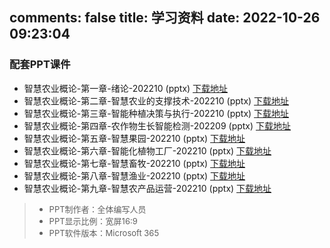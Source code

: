 comments: false
title: 学习资料
date: 2022-10-26 09:23:04
---

### 配套PPT课件
<script>
    function _zhagTrack(id) {
       window.LA?.track('download', {[id]: new Date().toLocaleString()});
       window._hmt?.push(['_trackEvent', 'download', 'click', id]);
    }
</script>
- 智慧农业概论-第一章-绪论-202210 (pptx)   <a onclick="_zhagTrack('chapter01')" href="https://wp-img.daozhao.com.cn/zhag/%E6%99%BA%E6%85%A7%E5%86%9C%E4%B8%9A%E6%A6%82%E8%AE%BA-%E7%AC%AC%E4%B8%80%E7%AB%A0-%E7%BB%AA%E8%AE%BA-202210.pptx">下载地址</a>
- 智慧农业概论-第二章-智慧农业的支撑技术-202210 (pptx)   <a onclick="_zhagTrack('chapter02')" href="https://wp-img.daozhao.com.cn/zhag/%E6%99%BA%E6%85%A7%E5%86%9C%E4%B8%9A%E6%A6%82%E8%AE%BA-%E7%AC%AC%E4%BA%8C%E7%AB%A0-%E6%99%BA%E6%85%A7%E5%86%9C%E4%B8%9A%E7%9A%84%E6%94%AF%E6%92%91%E6%8A%80%E6%9C%AF-202210.pptx">下载地址</a>
- 智慧农业概论-第三章-智能种植决策与执行-202210 (pptx)   <a onclick="_zhagTrack('chapter03')" href="https://wp-img.daozhao.com.cn/zhag/%E6%99%BA%E6%85%A7%E5%86%9C%E4%B8%9A%E6%A6%82%E8%AE%BA-%E7%AC%AC%E4%B8%89%E7%AB%A0-%E6%99%BA%E8%83%BD%E7%A7%8D%E6%A4%8D%E5%86%B3%E7%AD%96%E4%B8%8E%E6%89%A7%E8%A1%8C-202210.pptx">下载地址</a>
- 智慧农业概论-第四章-农作物生长智能检测-202209 (pptx)   <a onclick="_zhagTrack('chapter04')" href="https://wp-img.daozhao.com.cn/zhag/%E6%99%BA%E6%85%A7%E5%86%9C%E4%B8%9A%E6%A6%82%E8%AE%BA-%E7%AC%AC%E5%9B%9B%E7%AB%A0-%E5%86%9C%E4%BD%9C%E7%89%A9%E7%94%9F%E9%95%BF%E6%99%BA%E8%83%BD%E6%A3%80%E6%B5%8B-202209.pptx">下载地址</a>
- 智慧农业概论-第五章-智慧果园-202210 (pptx)   <a onclick="_zhagTrack('chapter05')" href="https://wp-img.daozhao.com.cn/zhag/%E6%99%BA%E6%85%A7%E5%86%9C%E4%B8%9A%E6%A6%82%E8%AE%BA-%E7%AC%AC%E4%BA%94%E7%AB%A0-%E6%99%BA%E6%85%A7%E6%9E%9C%E5%9B%AD-202210.pptx">下载地址</a>
- 智慧农业概论-第六章-智能化植物工厂-202210 (pptx)   <a onclick="_zhagTrack('chapter06')" href="https://wp-img.daozhao.com.cn/zhag/%E6%99%BA%E6%85%A7%E5%86%9C%E4%B8%9A%E6%A6%82%E8%AE%BA-%E7%AC%AC%E5%85%AD%E7%AB%A0-%E6%99%BA%E8%83%BD%E5%8C%96%E6%A4%8D%E7%89%A9%E5%B7%A5%E5%8E%82-202210.pptx">下载地址</a>
- 智慧农业概论-第七章-智慧畜牧-202210 (pptx)   <a onclick="_zhagTrack('chapter07')" href="https://wp-img.daozhao.com.cn/zhag/%E6%99%BA%E6%85%A7%E5%86%9C%E4%B8%9A%E6%A6%82%E8%AE%BA-%E7%AC%AC%E4%B8%83%E7%AB%A0-%E6%99%BA%E6%85%A7%E7%95%9C%E7%89%A7-202210.pptx">下载地址</a>
- 智慧农业概论-第八章-智慧渔业-202210 (pptx)   <a onclick="_zhagTrack('chapter08')" href="https://wp-img.daozhao.com.cn/zhag/%E6%99%BA%E6%85%A7%E5%86%9C%E4%B8%9A%E6%A6%82%E8%AE%BA-%E7%AC%AC%E5%85%AB%E7%AB%A0-%E6%99%BA%E6%85%A7%E6%B8%94%E4%B8%9A-202210.pptx">下载地址</a>
- 智慧农业概论-第九章-智慧农产品运营-202210 (pptx)   <a onclick="_zhagTrack('chapter09')" href="https://wp-img.daozhao.com.cn/zhag/%E6%99%BA%E6%85%A7%E5%86%9C%E4%B8%9A%E6%A6%82%E8%AE%BA-%E7%AC%AC%E4%B9%9D%E7%AB%A0-%E6%99%BA%E6%85%A7%E5%86%9C%E4%BA%A7%E5%93%81%E8%BF%90%E8%90%A5-202210.pptx">下载地址</a>


> - <span style="font-size: small; "> PPT制作者：全体编写人员</span>
> - <span style="font-size: small; "> PPT显示比例：宽屏16:9</span>
> - <span style="font-size: small; "> PPT软件版本：Microsoft 365</span>
